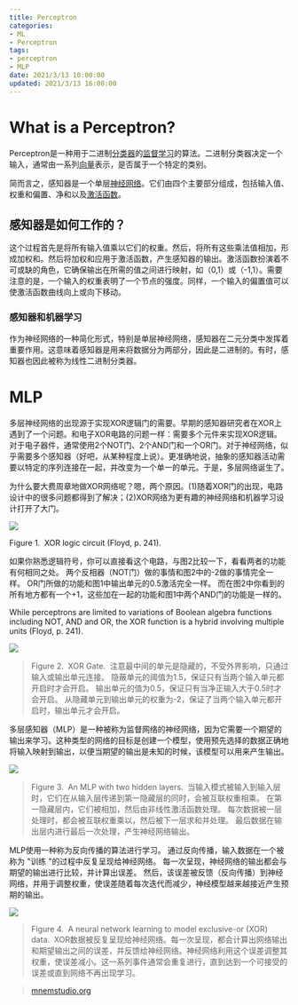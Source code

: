 ```yaml
---
title: Perceptron
categories:
- ML
- Perceptron
tags:
- perceptron
- MLP
date: 2021/3/13 10:00:00
updated: 2021/3/13 16:00:00
---
```


# ﻿What is a Perceptron?

Perceptron是一种用于二进制[分类器](https://deepai.org/machine-learning-glossary-and-terms/classifier)的[监督学习](https://deepai.org/machine-learning-glossary-and-terms/supervised-learning)的算法。二进制分类器决定一个输入，通常由一系列[向量](https://deepai.org/machine-learning-glossary-and-terms/vector)表示，是否属于一个特定的类别。

简而言之，感知器是一个单层[神经网络](https://deepai.org/machine-learning-glossary-and-terms/neural-network)。它们由四个主要部分组成，包括输入值、权重和偏置、净和以及[激活函数](https://deepai.org/machine-learning-glossary-and-terms/activation-function)。

感知器是如何工作的？
---------------------------

这个过程首先是将所有输入值乘以它们的权重。然后，将所有这些乘法值相加，形成加权和。然后将加权和应用于激活函数，产生感知器的输出。激活函数扮演着不可或缺的角色，它确保输出在所需的值之间进行映射，如（0,1）或（-1,1）。需要注意的是，一个输入的权重表明了一个节点的强度。同样，一个输入的偏置值可以使激活函数曲线向上或向下移动。

### 感知器和机器学习

作为神经网络的一种简化形式，特别是单层神经网络，感知器在二元分类中发挥着重要作用。这意味着感知器是用来将数据分为两部分，因此是二进制的。有时，感知器也因此被称为线性二进制分类器。

# MLP

多层神经网络的出现源于实现XOR逻辑门的需要。早期的感知器研究者在XOR上遇到了一个问题。和电子XOR电路的问题一样：需要多个元件来实现XOR逻辑。对于电子器件，通常使用2个NOT门、2个AND门和一个OR门。对于神经网络，似乎需要多个感知器（好吧，从某种程度上说）。更准确地说，抽象的感知器活动需要以特定的序列连接在一起，并改变为一个单一的单元。于是，多层网络诞生了。

为什么要大费周章地做XOR网络呢？嗯，两个原因。(1)随着XOR门的出现，电路设计中的很多问题都得到了解决；(2)XOR网络为更有趣的神经网络和机器学习设计打开了大门。

![](https://gitee.com/gaoyi-ai/image-bed/raw/master/images/XORLogic1.gif)

Figure 1.  XOR logic circuit (Floyd, p. 241).

如果你熟悉逻辑符号，你可以直接看这个电路，与图2比较一下，看看两者的功能有何相同之处。  两个反相器（NOT门）做的事情和图2中的-2做的事情完全一样。  OR门所做的功能和图1中输出单元的0.5激活完全一样。  而在图2中你看到的所有地方都有一个+1，这些加在一起的功能和图1中两个AND门的功能是一样的。

While perceptrons are limited to variations of Boolean algebra functions including NOT, AND and OR, the XOR function is a hybrid involving multiple units (Floyd, p. 241).

![](https://gitee.com/gaoyi-ai/image-bed/raw/master/images/MLPXOR1.gif)

> Figure 2.  XOR Gate.  注意最中间的单元是隐藏的，不受外界影响，只通过输入或输出单元连接。  隐蔽单元的阈值为1.5，保证只有当两个输入单元都开启时才会开启。  输出单元的值为0.5，保证只有当净正输入大于0.5时才会开启。  从隐藏单元到输出单元的权重为-2，保证了当两个输入单元都开启时，输出单元才会开启。

多层感知器（MLP）是一种被称为监督网络的神经网络，因为它需要一个期望的输出来学习。这种类型的网络的目标是创建一个模型，使用预先选择的数据正确地将输入映射到输出，以便当期望的输出是未知的时候，该模型可以用来产生输出。

![](https://gitee.com/gaoyi-ai/image-bed/raw/master/images/MLPLayers1.gif)

> Figure 3.  An MLP with two hidden layers.  当输入模式被输入到输入层时，它们在从输入层传递到第一隐藏层的同时，会被互联权重相乘。  在第一隐藏层内，它们被相加，然后由非线性激活函数处理。  每次数据被一层处理时，都会被互联权重乘以，然后被下一层求和并处理。  最后数据在输出层内进行最后一次处理，产生神经网络输出。

MLP使用一种称为反向传播的算法进行学习。  通过反向传播，输入数据在一个被称为 "训练 "的过程中反复呈现给神经网络。  每一次呈现，神经网络的输出都会与期望的输出进行比较，并计算出误差。  然后，该误差被反馈（反向传播）到神经网络，并用于调整权重，使误差随着每次迭代而减少，神经模型越来越接近产生预期的输出。

![](https://gitee.com/gaoyi-ai/image-bed/raw/master/images/MLPBackProp1.gif)

> Figure 4.  A neural network learning to model exclusive-or (XOR) data.  XOR数据被反复呈现给神经网络。每一次呈现，都会计算出网络输出和期望输出之间的误差，并反馈给神经网络。神经网络利用这个误差调整其权重，使误差减小。这一系列事件通常会重复进行，直到达到一个可接受的误差或直到网络不再出现学习。

> [mnemstudio.org](http://mnemstudio.org/ai/nn/multi-layer_nets.php)
